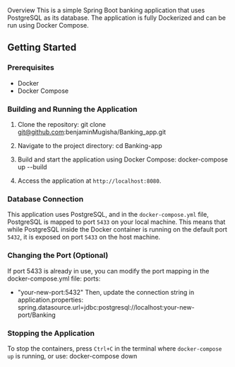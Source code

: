 Overview
This is a simple Spring Boot banking application that uses PostgreSQL as its database. The application is fully Dockerized
and can be run using Docker Compose.


## Getting Started

### Prerequisites
- Docker
- Docker Compose

### Building and Running the Application

1. Clone the repository:
   git clone git@github.com:benjaminMugisha/Banking_app.git
   
2. Navigate to the project directory:
   cd Banking-app

3. Build and start the application using Docker Compose:
   docker-compose up --build
   
4. Access the application at `http://localhost:8080`.


### Database Connection
This application uses PostgreSQL, and in the `docker-compose.yml` file, PostgreSQL is mapped to port `5433` on your local machine.
This means that while PostgreSQL inside the Docker container is running on the default port `5432`, it is exposed on port `5433` on the host machine.


### Changing the Port (Optional)
If port 5433 is already in use, you can modify the port mapping in the docker-compose.yml file:
ports:
- "your-new-port:5432"
  Then, update the connection string in application.properties:
spring.datasource.url=jdbc:postgresql://localhost:your-new-port/Banking


### Stopping the Application

To stop the containers, press `Ctrl+C` in the terminal where `docker-compose up` is running, or use:
docker-compose down
